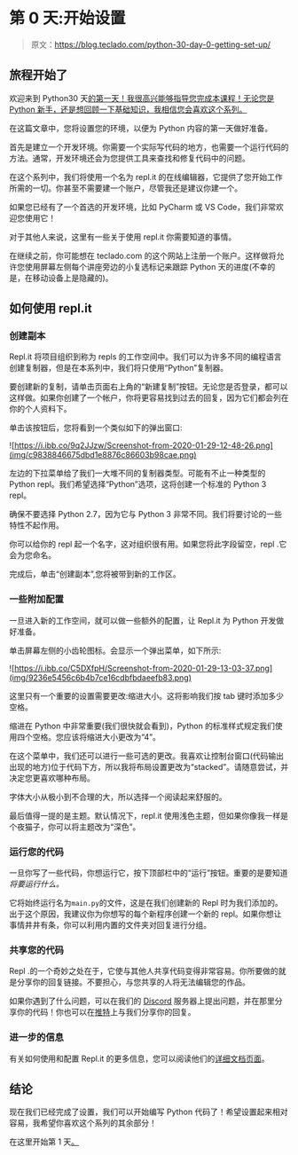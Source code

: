 # 第 0 天:开始设置

> 原文：<https://blog.teclado.com/python-30-day-0-getting-set-up/>

## 旅程开始了

欢迎来到 Python30 天[的第一天！我很高兴能够指导您完成本课程！无论您是 Python 新手，还是想回顾一下基础知识，我相信您会喜欢这个系列。](https://blog.teclado.com/30-days-of-python/)

在这篇文章中，您将设置您的环境，以便为 Python 内容的第一天做好准备。

首先是建立一个开发环境。你需要一个实际写代码的地方，也需要一个运行代码的方法。通常，开发环境还会为您提供工具来查找和修复代码中的问题。

在这个系列中，我们将使用一个名为 repl.it 的在线编辑器，它提供了您开始工作所需的一切。你甚至不需要建一个账户，尽管我还是建议你建一个。

如果您已经有了一个首选的开发环境，比如 PyCharm 或 VS Code，我们非常欢迎您使用它！

对于其他人来说，这里有一些关于使用 repl.it 你需要知道的事情。

在继续之前，你可能想在 teclado.com 的这个网站上注册一个账户。这样做将允许您使用屏幕左侧每个讲座旁边的小复选标记来跟踪 Python 天的进度(不幸的是，在移动设备上是隐藏的)。

## 如何使用 repl.it

### 创建副本

Repl.it 将项目组织到称为 repls 的工作空间中。我们可以为许多不同的编程语言创建复制器，但是在本系列中，我们将只使用“Python”复制器。

要创建新的复制，请单击页面右上角的“新建复制”按钮。无论您是否登录，都可以这样做。如果你创建了一个帐户，你将更容易找到过去的回复，因为它们都会列在你的个人资料下。

单击该按钮后，您将看到一个类似如下的弹出窗口:

![https://i.ibb.co/9q2JJzw/Screenshot-from-2020-01-29-12-48-26.png](img/c9838846675dbd1e8876c86603b98cae.png)

左边的下拉菜单给了我们一大堆不同的复制器类型。可能有不止一种类型的 Python repl。我们希望选择“Python”选项，这将创建一个标准的 Python 3 repl。

确保不要选择 Python 2.7，因为它与 Python 3 非常不同。我们将要讨论的一些特性不起作用。

你可以给你的 repl 起一个名字，这对组织很有用。如果您将此字段留空，repl .它会为您命名。

完成后，单击“创建副本”,您将被带到新的工作区。

### 一些附加配置

一旦进入新的工作空间，就可以做一些额外的配置，让 Repl.it 为 Python 开发做好准备。

单击屏幕左侧的小齿轮图标。会显示一个弹出菜单，如下所示:

![https://i.ibb.co/C5DXfpH/Screenshot-from-2020-01-29-13-03-37.png](img/9236e5456c6b4b7ce16cdbfbdaeefb83.png)

这里只有一个重要的设置需要更改:缩进大小。这将影响我们按 tab 键时添加多少空格。

缩进在 Python 中非常重要(我们很快就会看到)，Python 的标准样式规定我们使用四个空格。您应该将缩进大小更改为“4”。

在这个菜单中，我们还可以进行一些可选的更改。我喜欢让控制台窗口(代码输出出现的地方)位于代码下方，所以我将布局设置更改为“stacked”。请随意尝试，并决定您更喜欢哪种布局。

字体大小从极小到不合理的大，所以选择一个阅读起来舒服的。

最后值得一提的是主题。默认情况下，repl.it 使用浅色主题，但如果你像我一样是个夜猫子，你可以将主题改为“深色”。

### 运行您的代码

一旦你写了一些代码，你想运行它，按下顶部栏中的“运行”按钮。重要的是要知道*将要运行什么。*

它将始终运行名为`main.py`的文件，这是在我们创建新的 Repl 时为我们添加的。出于这个原因，我建议你为你想写的每个新程序创建一个新的 repl。如果你想让事情井井有条，你可以利用内置的文件夹对回复进行分组。

### 共享您的代码

Repl .的一个奇妙之处在于，它使与其他人共享代码变得非常容易。你所要做的就是分享你的回复链接。不要担心，与您共享的人将无法编辑您的作品。

如果你遇到了什么问题，可以在我们的 [Discord](https://discord.gg/BBWwyMq) 服务器上提出问题，并在那里分享你的代码！你也可以在[推特](https://twitter.com/tecladocode)上与我们分享你的回复。

### 进一步的信息

有关如何使用和配置 Repl.it 的更多信息，您可以阅读他们的[详细文档页面](https://docs.repl.it/repls/intro)。

## 结论

现在我们已经完成了设置，我们可以开始编写 Python 代码了！希望设置起来相对容易，我希望你喜欢这个系列的其余部分！

在这里开始第 1 天[。](/30-days-of-python/python-30-day-1-numbers-printing)